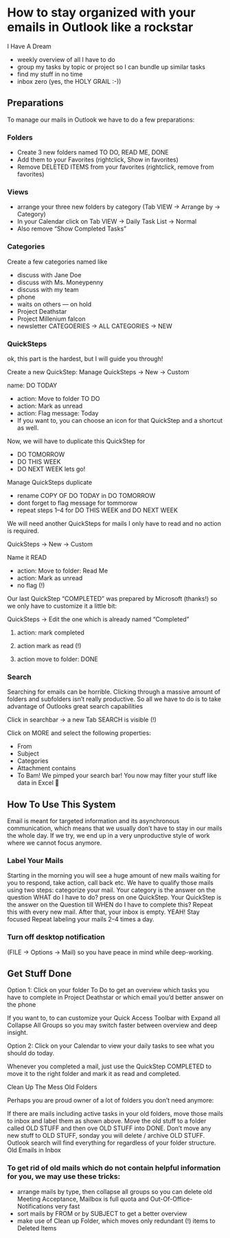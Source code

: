 # How to stay organized with your emails in Outlook like a rockstar

I Have A Dream
* weekly overview of all I have to do
* group my tasks by topic or project so I can bundle up similar tasks
* find my stuff in no time
* inbox zero (yes, the HOLY GRAIL :-))
## Preparations
To manage our mails in Outlook we have to do a few preparations:

### Folders
* Create 3 new folders named TO DO, READ ME, DONE
* Add them to your Favorites (rightclick, Show in favorites)
* Remove DELETED ITEMS from your favorites (rightclick, remove from favorites)

### Views
* arrange your three new folders by category (Tab VIEW → Arrange by → Category)
* In your Calendar click on Tab VIEW → Daily Task List → Normal
* Also remove “Show Completed Tasks”

### Categories
Create a few categories named like

* discuss with Jane Doe
* discuss with Ms. Moneypenny
* discuss with my team
* phone
* waits on others — on hold
* Project Deathstar
* Project Millenium falcon
* newsletter
CATEGOERIES → ALL CATEGORIES → NEW

### QuickSteps
ok, this part is the hardest, but I will guide you through!

Create a new QuickStep: Manage QuickSteps → New → Custom

name: DO TODAY

* action: Move to folder TO DO
* action: Mark as unread
* action: Flag message: Today
* If you want to, you can choose an icon for that QuickStep and a shortcut as well.


Now, we will have to duplicate this QuickStep for

* DO TOMORROW
* DO THIS WEEK
* DO NEXT WEEK
lets go!

Manage QuickSteps
duplicate
* rename COPY OF DO TODAY in DO TOMORROW
* dont forget to flag message for tommorow
* repeat steps 1–4 for DO THIS WEEK and DO NEXT WEEK

We will need another QuickSteps for mails I only have to read and no action is required.

QuickSteps → New → Custom

Name it READ

* action: Move to folder: Read Me
* action: Mark as unread
* no flag (!)

Our last QuickStep “COMPLETED” was prepared by Microsoft (thanks!) so we only have to customize it a little bit:

QuickSteps → Edit the one which is already named “Completed”

1. action: mark completed

2. action mark as read (!)

3. action move to folder: DONE


### Search
Searching for emails can be horrible. Clicking through a massive amount of folders and subfolders isn’t really productive. So all we have to do is to take advantage of Outlooks great search capabilities

Click in searchbar → a new Tab SEARCH is visible (!)

Click on MORE and select the following properties:

* From
* Subject
* Categories
* Attachment contains
* To
Bam! We pimped your search bar! You now may filter your stuff like data in Excel 🙂


## How To Use This System
Email is meant for targeted information and its asynchronous communication, which means that we usually don’t have to stay in our mails the whole day. If we try, we end up in a very unproductive style of work where we cannot focus anymore.

### Label Your Mails
Starting in the morning you will see a huge amount of new mails waiting for you to respond, take action, call back etc. We have to qualify those mails using two steps:
categorize your mail. Your category is the answer on the question WHAT do I have to do?
press on one QuickStep. Your QuickStep is the answer on the Question till WHEN do I have to complete this?
Repeat this with every new mail. After that, your inbox is empty. YEAH!
Stay focused
Repeat labeling your mails 2–4 times a day.

### Turn off desktop notification

(FILE → Options → Mail) so you have peace in mind while deep-working.

## Get Stuff Done
Option 1: Click on your folder To Do to get an overview which tasks you have to complete in Project Deathstar or which email you’d better answer on the phone

If you want to, to can customize your Quick Access Toolbar with Expand all Collapse All Groups so you may switch faster between overview and deep insight.

Option 2: Click on your Calendar to view your daily tasks to see what you should do today.

Whenever you completed a mail, just use the QuickStep COMPLETED to move it to the right folder and mark it as read and completed.

Clean Up The Mess
Old Folders

Perhaps you are proud owner of a lot of folders you don’t need anymore:

If there are mails including active tasks in your old folders, move those mails to inbox and label them as shown above.
Move the old stuff to a folder called OLD STUFF and then ove OLD STUFF into DONE.
Don’t move any new stuff to OLD STUFF, sonday you will delete / archive OLD STUFF.
Outlook search will find everything for regardless of your folder structure.
Old Emails in Inbox

### To get rid of old mails which do not contain helpful information for you, we may use these tricks:

* arrange mails by type, then collapse all groups so you can delete old Meeting Acceptance, Mailbox is full quota and Out-Of-Office- Notifications very fast
* sort mails by FROM or by SUBJECT to get a better overview
* make use of Clean up Folder, which moves only redundant (!) items to Deleted Items
